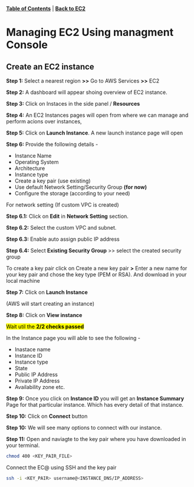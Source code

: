 [**Table of Contents**](https://github.com/xanderbilla/ExamPrep-AWS/blob/main/README.md) | [**Back to EC2**](https://github.com/xanderbilla/ExamPrep-AWS/blob/main/__Docs/EC2/index.md)

# Managing EC2 Using managment Console

## Create an EC2 instance

**Step 1:** Select a nearest region **>>** Go to AWS Services **>>** EC2

**Step 2:** A dashboard will appear shoing overview of EC2 instance. 

**Step 3:** Click on Instaces in the side panel / **Resources**

**Step 4:** An EC2 Instances pages will open from where we can manage and perform acions over instances,

**Step 5:** Click on **Launch Instance**. A new launch instance page will open

**Step 6:** Provide the following details - 

- Instance Name
- Operating System
- Architecture
- Instance type
- Create a key pair (use existing)
- Use default Network Setting/Security Group **(for now)**
- Configure the storage (according to your need)

For network setting (If custom VPC is created)

**Step 6.1:** Click on **Edit** in **Network Setting** section.

**Step 6.2:** Select the custom VPC and subnet.

**Step 6.3:** Enable auto assign public IP address  

**Step 6.4:** Select **Existing Security Group** >> select the created security group

To create a key pair click on Create a new key pair **>** Enter a new name for your key pair and chose the key type (PEM or RSA). And download in your local machine

**Step 7:** Click on **Launch Instance** 

(AWS will start creating an instance)

**Step 8:** Click on **View instance** 

<mark>Wait util the **2/2 checks passed** </mark>

In the Instance page you will able to see the following - 

- Inastace name
- Instance ID
- Instance type
- State
- Public IP Address
- Private IP Address
- Availability zone
etc.

**Step 9:** Once you click on **Instance ID** you will get an **Instance Summary** Page for that particular instance. Which has every detail of that instance.


**Step 10:** Click on **Connect** button

**Step 10:** We will see many options to connect with our instance. 

**Step 11:** Open and naviagte to the key pair where you have downloaded in your terminal. 

```bash
chmod 400 <KEY_PAIR_FILE>
```

Connect the EC@ using SSH and the key pair

```bash
ssh -i <KEY_PAIR> username@<INSTANCE_DNS/IP_ADDRESS>
```

